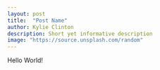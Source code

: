 ```yaml
---
layout: post
title:  "Post Name"
author: Kylie Clinton
description: Short yet informative description
image: "https://source.unsplash.com/random"
--- 
```

Hello World!
